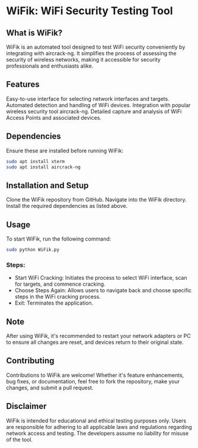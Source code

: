 # WiFik: WiFi Security Testing Tool
## What is WiFik?
WiFik is an automated tool designed to test WiFi security conveniently by integrating with aircrack-ng. It simplifies the process of assessing the security of wireless networks, making it accessible for security professionals and enthusiasts alike.

## Features
Easy-to-use interface for selecting network interfaces and targets.
Automated detection and handling of WiFi devices.
Integration with popular wireless security tool aircrack-ng.
Detailed capture and analysis of WiFi Access Points and associated devices.

## Dependencies
Ensure these are installed before running WiFik:
```bash
sudo apt install xterm
sudo apt install aircrack-ng
```

## Installation and Setup
Clone the WiFik repository from GitHub.
Navigate into the WiFik directory.
Install the required dependencies as listed above.

## Usage
To start WiFik, run the following command:

```bash
sudo python WiFik.py
```

### Steps:
- Start WiFi Cracking: Initiates the process to select WiFi interface, scan for targets, and commence cracking.
- Choose Steps Again: Allows users to navigate back and choose specific steps in the WiFi cracking process.
- Exit: Terminates the application.

## Note
After using WiFik, it's recommended to restart your network adapters or PC to ensure all changes are reset, and devices return to their original state.

## Contributing
Contributions to WiFik are welcome! Whether it's feature enhancements, bug fixes, or documentation, feel free to fork the repository, make your changes, and submit a pull request.

## Disclaimer
WiFik is intended for educational and ethical testing purposes only. Users are responsible for adhering to all applicable laws and regulations regarding network access and testing. The developers assume no liability for misuse of the tool.
